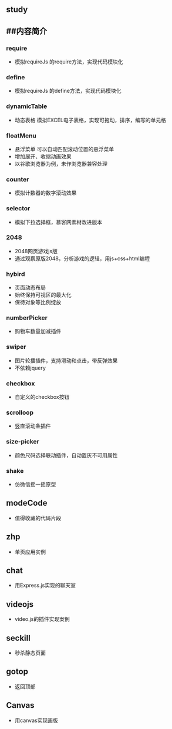 study
---
##内容简介
---
### require
* 模拟requireJs 的require方法，实现代码模块化

### define
* 模拟requireJs 的define方法，实现代码模块化

### dynamicTable 
* 动态表格 模拟EXCEL电子表格，实现可拖动，排序，编写的单元格

### floatMenu
* 悬浮菜单 可以自动匹配滚动位置的悬浮菜单
* 增加展开、收缩动画效果
* 以谷歌浏览器为例，未作浏览器兼容处理

### counter 

* 模拟计数器的数字滚动效果

### selector

* 模拟下拉选择框，慕客网素材改进版本

### 2048

* 2048网页游戏js版
* 通过观察原版2048，分析游戏的逻辑，用js+css+html编程 

### hybird
* 页面动态布局
* 始终保持可视区的最大化
* 保待对象等比例绽放

### numberPicker
* 购物车数量加减插件

### swiper
* 图片轮播插件，支持滑动和点击，带反弹效果
* 不依赖jquery

### checkbox
* 自定义的checkbox按钮

### scrolloop
* 竖直滚动条插件

### size-picker
* 颜色尺码选择联动插件，自动置灰不可用属性

### shake 
* 仿微信摇一摇原型

## modeCode
* 值得收藏的代码片段

## zhp
* 单页应用实例

## chat
* 用Express.js实现的聊天室

## videojs
*  video.js的插件实现案例

## seckill
* 秒杀静态页面

## gotop
* 返回顶部

## Canvas
*  用canvas实现画版
